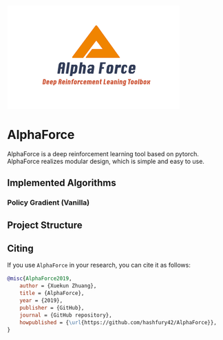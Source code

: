 
![image](https://github.com/hashfury42/AlphaForce/blob/master/alphaforce.png)
# AlphaForce
AlphaForce is a deep reinforcement learning tool based on pytorch.
AlphaForce realizes modular design, which is simple and easy to use.


## Implemented Algorithms

### Policy Gradient (Vanilla)


## Project Structure


## Citing

If you use `AlphaForce` in your research, you can cite it as follows:
```bibtex
@misc{AlphaForce2019,
    author = {Xuekun Zhuang},
    title = {AlphaForce},
    year = {2019},
    publisher = {GitHub},
    journal = {GitHub repository},
    howpublished = {\url{https://github.com/hashfury42/AlphaForce}},
}
```
